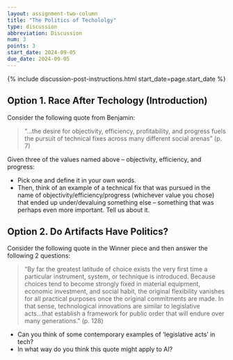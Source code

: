 ```yaml
---
layout: assignment-two-column
title: "The Politics of Techololgy"
type: discussion
abbreviation: Discussion
num: 3
points: 3
start_date: 2024-09-05
due_date: 2024-09-05
---
```


{% include discussion-post-instructions.html start_date=page.start_date %}

## Option 1. Race After Techology (Introduction)
Consider the following quote from Benjamin:

> “…the desire for objectivity, efficiency, profitability, and progress fuels the pursuit of technical fixes across many different social arenas” (p. 7)

Given three of the values named above – objectivity, efficiency, and progress:
* Pick one and define it in your own words. 
* Then, think of an example of a technical fix that was pursued in the name of objectivity/efficiency/progress (whichever value you chose) that ended up under/devaluing something else – something that was perhaps even more important. Tell us about it.

## Option 2. Do Artifacts Have Politics?
Consider the following quote in the Winner piece and then answer the following 2 questions:

> “By far the greatest latitude of choice exists the very first time a particular instrument, system, or technique is introduced. Because choices tend to become strongly fixed in material equipment, economic investment, and social habit, the original flexibility vanishes for all practical purposes once the original commitments are made. In that sense, technological innovations are similar to legislative acts...that establish a framework for public order that will endure over many generations.” (p. 128)

* Can you think of some contemporary examples of ‘legislative acts’ in tech?
* In what way do you think this quote might apply to AI?